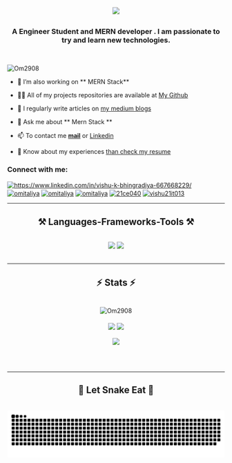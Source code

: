 
<h1 align="center">
    <img src="https://readme-typing-svg.herokuapp.com/?font=Righteous&size=35&center=true&vCenter=true&width=500&height=70&duration=4000&lines=Hi+There!+👋;+I'm+Om+Italiya;" />
</h1>

<h3 align="center">A Engineer Student and MERN developer . I am passionate to try and learn new technologies.</h3>

<br/>

<p align="left"> <img src="https://komarev.com/ghpvc/?username=Om2908&label=Profile%20views&color=0e75b6&style=flat" alt="Om2908"/> </p>

- 🔭 I’m also working on ** MERN Stack**

- 👨‍💻 All of my projects repositories are available at [My Github](github.com/Om2908)

- 📝 I regularly write articles on [my medium blogs](https://medium.com/@omitaliya2525)

- 💬 Ask me about ** Mern Stack **

- 📫 To contact me **[mail](mailto:omitaliya2525@gmail.com?)** or [Linkedin](https://www.linkedin.com/in/om-italiya-0a68b3253/)

- 📄 Know about my experiences [than check my resume](https://drive.google.com/file/d/1_abvfelHEYgd53ygxAG-9Yz7PhsTKUcH/view?usp=drive_link)

<h3 align="left">Connect with me:</h3>
<p align="left">
<a href="https://www.linkedin.com/in/om-italiya-0a68b3253/" target="blank"><img align="center" src="https://raw.githubusercontent.com/rahuldkjain/github-profile-readme-generator/master/src/images/icons/Social/linked-in-alt.svg" alt="https://www.linkedin.com/in/vishu-k-bhingradiya-667668229/" height="30" width="40" /></a>
<a href="https://www.instagram.com/om_italiya_25?igsh=bTV1cmhkMGduNDdv" target="blank"><img align="center" src="https://raw.githubusercontent.com/rahuldkjain/github-profile-readme-generator/master/src/images/icons/Social/instagram.svg" alt="omitaliya" height="30" width="40" /></a>
  <a href="https://medium.com/@omitaliya2525" target="blank"><img align="center" src="https://raw.githubusercontent.com/rahuldkjain/github-profile-readme-generator/master/src/images/icons/Social/medium.svg" alt="omitaliya" height="30" width="40" /></a>
<a href="https://www.codechef.com/users/omitaliya2525" target="blank"><img align="center" src="https://avatars.githubusercontent.com/u/11960354?v=4" alt="omitaliya" height="30" width="40" /></a>
<a href="https://www.hackerrank.com/profile/21ce040_om" target="blank"><img align="center" src="https://raw.githubusercontent.com/rahuldkjain/github-profile-readme-generator/master/src/images/icons/Social/hackerrank.svg" alt="21ce040" height="30" width="40" /></a>
<a href="https://leetcode.com/om2908/" target="blank"><img align="center" src="https://raw.githubusercontent.com/rahuldkjain/github-profile-readme-generator/master/src/images/icons/Social/leet-code.svg" alt="vishu21it013" height="30" width="40" /></a>
</p>

 <hr/>
 
<h2 align="center">⚒️ Languages-Frameworks-Tools ⚒️</h2>
<br/>
<div align="center">
    <img src="https://skillicons.dev/icons?i=react,nodejs,express,mongodb,docker,mysql,vscode,vercel,github,git" />
    <img src="https://skillicons.dev/icons?i=c,cpp,java,html,css,javascript,tailwind,bootstrap" /><br>
</div>

<br/>

<hr/>

<h2 align="center">⚡ Stats ⚡</h2>
<br>
<div align=center>
    <img align="center" src="https://github-readme-stats.vercel.app/api?username=Om2908&show_icons=true&locale=en" alt="Om2908" />
        <br/><br/>
 <img align="center" src="http://github-profile-summary-cards.vercel.app/api/cards/most-commit-language?username=Om2908&theme=2077" height="180em" />
             
<img align="center" src="http://github-profile-summary-cards.vercel.app/api/cards/repos-per-language?username=Om2908&theme=2077" height="180em" />
<br/><br/>
  <img align="center" src="http://github-profile-summary-cards.vercel.app/api/cards/profile-details?username=Om2908&theme=2077" height="180em" />
</div>

<br/><br/>
<hr/>

<div align="center">
  <h2>🐍 Let Snake Eat 🐍</h2>
  <br>
  <img alt="snake eating my contributions" src="https://raw.githubusercontent.com/salesp07/salesp07/output/github-contribution-grid-snake.svg" />
  
  <br/><br/><br/>
</div>


